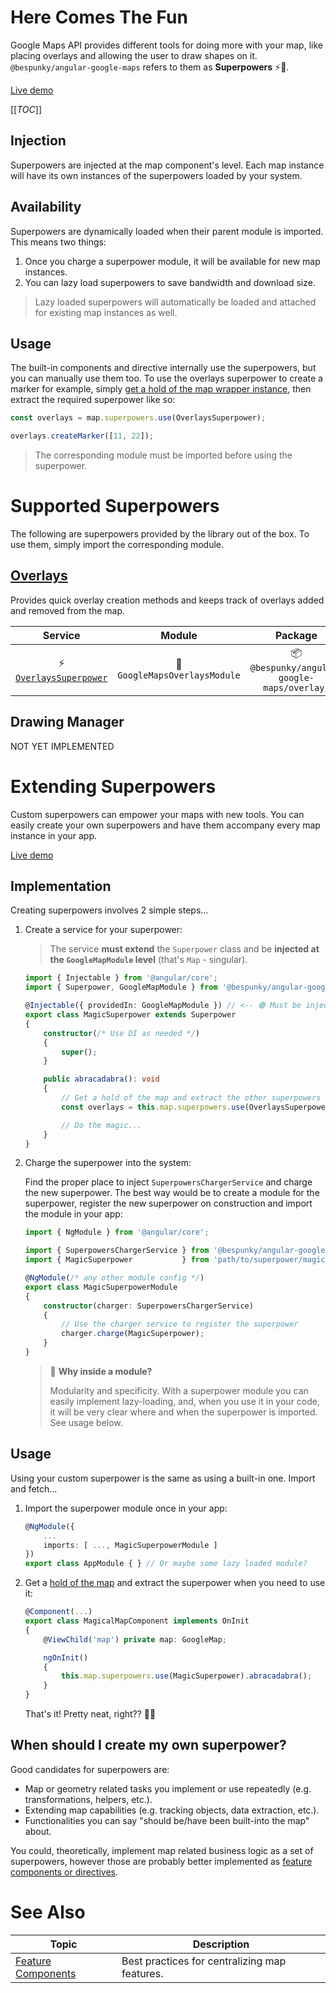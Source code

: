 # Here Comes The Fun
Google Maps API provides different tools for doing more with your map, like placing overlays and allowing the user to draw shapes on it. `@bespunky/angular-google-maps` refers to them as **Superpowers** ⚡💪.

[Live demo](https://bs-angular-ggl-maps-demo.web.app/The%20Map/Superpowers%20%28Built-in%29)

[[_TOC_]]

## Injection
Superpowers are injected at the map component's level. Each map instance will have its own instances of the superpowers loaded by your system.

## Availability
Superpowers are dynamically loaded when their parent module is imported. This means two things:
1. Once you charge a superpower module, it will be available for new map instances.
2. You can lazy load superpowers to save bandwidth and download size.

> Lazy loaded superpowers will automatically be loaded and attached for existing map instances as well.

## Usage
The built-in components and directive internally use the superpowers, but you can manually use them too. To use the overlays superpower to create a marker for example, simply [get a hold of the map wrapper instance](/Programmatic-Control), then extract the required superpower like so:
```typescript
const overlays = map.superpowers.use(OverlaysSuperpower);

overlays.createMarker([11, 22]);
```

> The corresponding module must be imported before using the superpower.

# Supported Superpowers
The following are superpowers provided by the library out of the box. To use them, simply import the corresponding module.

## [Overlays](/Overlays-Superpower)
Provides quick overlay creation methods and keeps track of overlays added and removed from the map.


| Service                          | Module                         | Package                                      |
|:--------------------------------:|:------------------------------:|:--------------------------------------------:|
| ⚡ [`OverlaysSuperpower`](https://dev.azure.com/BeSpunky/Libraries/_git/angular-google-maps?path=%2Fprojects%2Fbespunky%2Fangular-google-maps%2Foverlays%2Fsuperpower%2Fservices%2Foverlays-superpower.service.ts&version=GBmaster) | 🧩 `GoogleMapsOverlaysModule` | 📦 `@bespunky/angular-google-maps/overlays` |


## Drawing Manager
NOT YET IMPLEMENTED

# Extending Superpowers
Custom superpowers can empower your maps with new tools. You can easily create your own superpowers and have them accompany every map instance in your app.

[Live demo](https://bs-angular-ggl-maps-demo.web.app/The%20Map/Extending%20Superpowers)

## Implementation
Creating superpowers involves 2 simple steps...

1. Create a service for your superpower:

    > The service **must extend** the `Superpower` class and be **injected at the `GoogleMapModule` level** (that's `Map` - singular).

    ```typescript
    import { Injectable } from '@angular/core';
    import { Superpower, GoogleMapModule } from '@bespunky/angular-google-maps/core';
    
    @Injectable({ providedIn: GoogleMapModule }) // <-- 🟢 Must be injected at map level
    export class MagicSuperpower extends Superpower
    {
        constructor(/* Use DI as needed */)
        {
            super();
        }

        public abracadabra(): void
        {
            // Get a hold of the map and extract the other superpowers as needed
            const overlays = this.map.superpowers.use(OverlaysSuperpower);
    
            // Do the magic...
        }
    }
    ```

2. Charge the superpower into the system:

    Find the proper place to inject `SuperpowersChargerService` and charge the new superpower.
    The best way would be to create a module for the superpower, register the new superpower on construction and import the module in your app:
    ```typescript
    import { NgModule } from '@angular/core';

    import { SuperpowersChargerService } from '@bespunky/angular-google-maps/core';
    import { MagicSuperpower           } from 'path/to/superpower/magic-superpower.service';

    @NgModule(/* any other module config */)
    export class MagicSuperpowerModule
    {
        constructor(charger: SuperpowersChargerService)
        {
            // Use the charger service to register the superpower
            charger.charge(MagicSuperpower);
        }
    }
    ```

    > 🤔 **Why inside a module?**  
    >
    > Modularity and specificity. With a superpower module you can easily implement lazy-loading, and, when you use it in your code, it will be very clear where and when the superpower is imported. See usage below.

## Usage
Using your custom superpower is the same as using a built-in one. Import and fetch...

1. Import the superpower module once in your app:
    ```typescript
    @NgModule({
        ...
        imports: [ ..., MagicSuperpowerModule ]
    })
    export class AppModule { } // Or maybe some lazy loaded module?
    ```

2.  Get a [hold of the map](/Programmatic-Control) and extract the superpower when you need to use it:
    ```typescript
    @Component(...)
    export class MagicalMapComponent implements OnInit
    {    
        @ViewChild('map') private map: GoogleMap;
    
        ngOnInit()
        {
            this.map.superpowers.use(MagicSuperpower).abracadabra();
        }
    }
    ```

    That's it! Pretty neat, right?? 🤟😎

## When should I create my own superpower?
Good candidates for superpowers are:
* Map or geometry related tasks you implement or use repeatedly (e.g. transformations, helpers, etc.).
* Extending map capabilities (e.g. tracking objects, data extraction, etc.).
* Functionalities you can say "should be/have been built-into the map" about.

You could, theoretically, implement map related business logic as a set of superpowers, however those are probably better implemented as [feature components or directives](#See-Also).

# See Also
| Topic                                                    | Description                                   |
|----------------------------------------------------------|-----------------------------------------------|
| [Feature Components](/Best-Practices/Feature-Components) | Best practices for centralizing map features. |